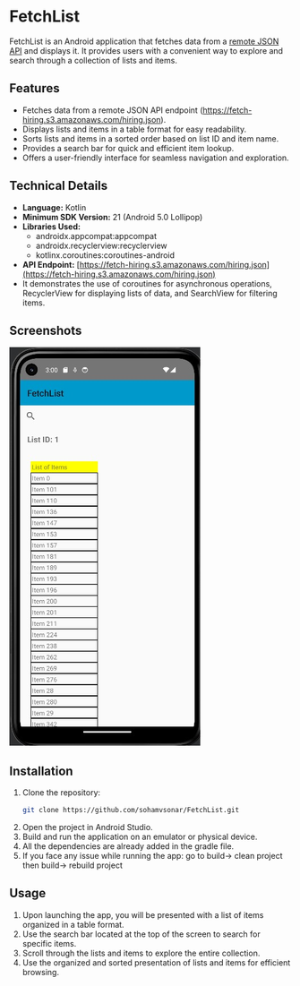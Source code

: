 # FetchList

FetchList is an Android application that fetches data from a [remote JSON API](https://fetch-hiring.s3.amazonaws.com/hiring.json) and displays it. 
It provides users with a convenient way to explore and search through a collection of lists and items.

## Features

- Fetches data from a remote JSON API endpoint (https://fetch-hiring.s3.amazonaws.com/hiring.json).
- Displays lists and items in a table format for easy readability.
- Sorts lists and items in a sorted order based on list ID and item name.
- Provides a search bar for quick and efficient item lookup.
- Offers a user-friendly interface for seamless navigation and exploration.

## Technical Details

- **Language:** Kotlin
- **Minimum SDK Version:** 21 (Android 5.0 Lollipop)
- **Libraries Used:**
  - androidx.appcompat:appcompat
  - androidx.recyclerview:recyclerview
  - kotlinx.coroutines:coroutines-android
- **API Endpoint:** [https://fetch-hiring.s3.amazonaws.com/hiring.json](https://fetch-hiring.s3.amazonaws.com/hiring.json)
- It demonstrates the use of coroutines for asynchronous operations, RecyclerView for displaying lists of data, and SearchView for filtering items.
## Screenshots

![](https://github.com/sohamvsonar/FetchList/blob/master/images/SS.jpg)

## Installation

1. Clone the repository:
    ```bash
    git clone https://github.com/sohamvsonar/FetchList.git

2. Open the project in Android Studio.
3. Build and run the application on an emulator or physical device.
4. All the dependencies are already added in the gradle file.
5. If you face any issue while running the app:
   go to build-> clean project
   then build-> rebuild project 
## Usage

1. Upon launching the app, you will be presented with a list of items organized in a table format.
2. Use the search bar located at the top of the screen to search for specific items.
3. Scroll through the lists and items to explore the entire collection.
4. Use the organized and sorted presentation of lists and items for efficient browsing.




